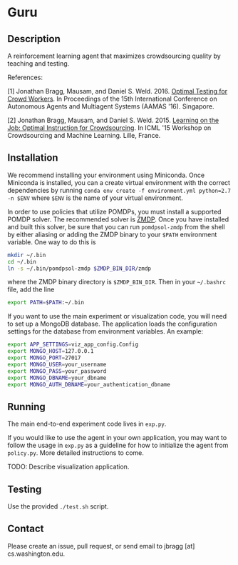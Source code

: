 # Guru

## Description

A reinforcement learning agent that maximizes crowdsourcing quality by teaching and testing.

References:

[1] Jonathan Bragg, Mausam, and Daniel S. Weld. 2016. [Optimal Testing for Crowd Workers](https://www.cs.washington.edu/ai/pubs/bragg-aamas16.pdf). In Proceedings of the 15th International Conference on Autonomous Agents and Multiagent Systems (AAMAS '16). Singapore.

[2] Jonathan Bragg, Mausam, and Daniel S. Weld. 2015. [Learning on the Job: Optimal Instruction for Crowdsourcing](https://www.cs.washington.edu/ai/pubs/bragg-icml15.pdf). In ICML '15 Workshop on Crowdsourcing and Machine Learning. Lille, France.

## Installation

We recommend installing your environment using Miniconda. Once Miniconda is installed, you can a create virtual environment with the correct dependencies by running
```conda env create -f environment.yml python=2.7 -n $ENV```
where `$ENV` is the name of your virtual environment.

In order to use policies that utilize POMDPs, you must install a supported POMDP solver. The recommended solver is [ZMDP](https://github.com/trey0/zmdp). Once you have installed and built this solver, be sure that you can run `pomdpsol-zmdp` from the shell by either aliasing or adding the ZMDP binary to your `$PATH` environment variable. One way to do this is
```bash
mkdir ~/.bin
cd ~/.bin
ln -s ~/.bin/pomdpsol-zmdp $ZMDP_BIN_DIR/zmdp
```
where the ZMDP binary directory is `$ZMDP_BIN_DIR`. Then in your `~/.bashrc` file, add the line
```bash
export PATH=$PATH:~/.bin
```

If you want to use the main experiment or visualization code, you will need to set up a MongoDB database.
The application loads the configuration settings for the database from environment variables. An example:
```bash
export APP_SETTINGS=viz_app_config.Config
export MONGO_HOST=127.0.0.1
export MONGO_PORT=27017
export MONGO_USER=your_username
export MONGO_PASS=your_password
export MONGO_DBNAME=your_dbname
export MONGO_AUTH_DBNAME=your_authentication_dbname
```

## Running

The main end-to-end experiment code lives in `exp.py`.

If you would like to use the agent in your own application, you may want to follow the usage in `exp.py` as a guideline for how to initialize the agent from `policy.py`. More detailed instructions to come.

TODO: Describe visualization application.

## Testing

Use the provided `./test.sh` script.

## Contact

Please create an issue, pull request, or send email to jbragg [at] cs.washington.edu.
